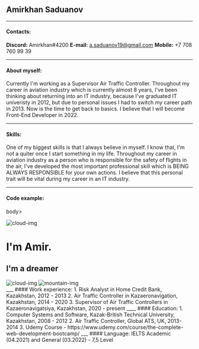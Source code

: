 ## Amirkhan Saduanov
___

#### Contacts:
**Discord:** Amirkhan#4200
**E-mail:** a.saduanov19@gmail.com
**Mobile:** +7 708 760 99 39

___

#### About myself:
Currently I'm working as a Supervisor Air Traffic Controller. Throughout my career in aviation industry which is currently almost 8 years, I've been thinking about returning into an IT industry, because I've graduated IT univeristy in 2012, but due to personal issues I had to switch my career path in 2013. Now is the time to get back to basics. I believe that I will become Front-End Developer in 2022.
___

#### Skills:
One of my biggest skills is that I always believe in myself. I know that, I'm not a quiter once I start something in my life. Throughout my career in aviation industry as a person who is responsible for the safety of flights in the air, I've developed the most important professional skill which is BEING ALWAYS RESPONSIBLE for your own actions. I believe that this personal trait will be vital during my career in an IT industry.

___
#### Code example:
body>
  <div class="first-container">
    <img class="top-cloud" src="images/cloud.png" alt="cloud-img">
    <h1>I'm Amir.</h1>
    <h2>I'm a <span class="dre">dre</span>amer</h2>
    <img class="bottom-cloud" src="images/cloud.png" alt="cloud-img">
    <img src="images/mountain.png" alt="mountain-img">
  </div>
___
#### Work experience:
1. Risk Analyst in Home Credit Bank, Kazakhstan, 2012 - 2013
2. Air Traffic Controller in Kazaeronavigation, Kazakhstan, 2014 - 2020
3. Supervisor of Air Traffic Controllers in Kazaeronavigatsiya, Kazakhstan, 2020 - present
____
#### Education:
1. Computer Systems and Software, Kazak-British Technical University, Kazakhstan, 2008 - 2012
2. Air Traffic Controller, Global ATS, UK, 2013-2014
3. Udemy Course - https://www.udemy.com/course/the-complete-web-development-bootcamp/
___
#### Language:
IELTS Academic (04.2021) and General (03.2022) - 7,5 Level
